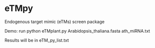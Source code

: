 # eTMpy
Endogenous target mimic (eTMs) screen package

Demo:
  run python eTMplant.py Arabidopsis_thaliana.fasta ath_miRNA.txt

Results will be in eTM_py_list.txt
